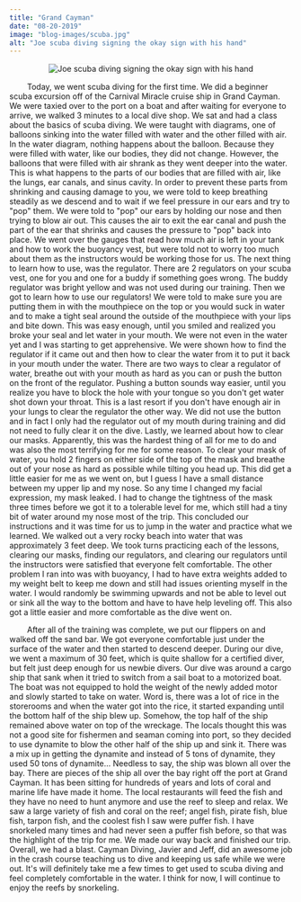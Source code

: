 ```yaml
---
title: "Grand Cayman"
date: "08-20-2019"
image: "blog-images/scuba.jpg"
alt: "Joe scuba diving signing the okay sign with his hand"
---
```

<p align='center'>
<img src="blog-images/scuba.jpg" alt="Joe scuba diving signing the okay sign with his hand" style="border: 1px solid whitesmoke;">
</p>

&nbsp;&nbsp;&nbsp;&nbsp;&nbsp;&nbsp;&nbsp;&nbsp;Today, we went scuba diving for the first time. We did a beginner scuba excursion off of the Carnival Miracle cruise ship in Grand Cayman. We were taxied over to the port on a boat and after waiting for everyone to arrive, we walked 3 minutes to a local dive shop. We sat and had a class about the basics of scuba diving. We were taught with diagrams, one of balloons sinking into the water filled with water and the other filled with air. In the water diagram, nothing happens about the balloon. Because they were filled with water, like our bodies, they did not change. However, the balloons that were filled with air shrank as they went deeper into the water. This is what happens to the parts of our bodies that are filled with air, like the lungs, ear canals, and sinus cavity. In order to prevent these parts from shrinking and causing damage to you, we were told to keep breathing steadily as we descend and to wait if we feel pressure in our ears and try to "pop" them. We were told to "pop" our ears by holding our nose and then trying to blow air out. This causes the air to exit the ear canal and push the part of the ear that shrinks and causes the pressure to "pop" back into place. We went over the gauges that read how much air is left in your tank and how to work the buoyancy vest, but were told not to worry too much about them as the instructors would be working those for us. The next thing to learn how to use, was the regulator. There are 2 regulators on your scuba vest, one for you and one for a buddy if something goes wrong. The buddy regulator was bright yellow and was not used during our training. Then we got to learn how to use our regulators! We were told to make sure you are putting them in with the mouthpiece on the top or you would suck in water and to make a tight seal around the outside of the mouthpiece with your lips and bite down. This was easy enough, until you smiled and realized you broke your seal and let water in your mouth. We were not even in the water yet and I was starting to get apprehensive. We were shown how to find the regulator if it came out and then how to clear the water from it to put it back in your mouth under the water. There are two ways to clear a regulator of water, breathe out with your mouth as hard as you can or push the button on the front of the regulator. Pushing a button sounds way easier, until you realize you have to block the hole with your tongue so you don't get water shot down your throat. This is a last resort if you don't have enough air in your lungs to clear the regulator the other way. We did not use the button and in fact I only had the regulator out of my mouth during training and did not need to fully clear it on the dive. Lastly, we learned about how to clear our masks. Apparently, this was the hardest thing of all for me to do and was also the most terrifying for me for some reason. To clear your mask of water, you hold 2 fingers on either side of the top of the mask and breathe out of your nose as hard as possible while tilting you head up. This did get a little easier for me as we went on, but I guess I have a small distance between my upper lip and my nose. So any time I changed my facial expression, my mask leaked. I had to change the tightness of the mask three times before we got it to a tolerable level for me, which still had a tiny bit of water around my nose most of the trip. This concluded our instructions and it was time for us to jump in the water and practice what we learned. We walked out a very rocky beach into water that was approximately 3 feet deep. We took turns practicing each of the lessons, clearing our masks, finding our regulators, and clearing our regulators until the instructors were satisfied that everyone felt comfortable. The other problem I ran into was with buoyancy, I had to have extra weights added to my weight belt to keep me down and still had issues orienting myself in the water. I would randomly be swimming upwards and not be able to level out or sink all the way to the bottom and have to have help leveling off. This also got a little easier and more comfortable as the dive went on.

&nbsp;&nbsp;&nbsp;&nbsp;&nbsp;&nbsp;&nbsp;&nbsp;After all of the training was complete, we put our flippers on and walked off the sand bar. We got everyone comfortable just under the surface of the water and then started to descend deeper. During our dive, we went a maximum of 30 feet, which is quite shallow for a certified diver, but felt just deep enough for us newbie divers. Our dive was around a cargo ship that sank when it tried to switch from a sail boat to a motorized boat. The boat was not equipped to hold the weight of the newly added motor and slowly started to take on water. Word is, there was a lot of rice in the storerooms and when the water got into the rice, it started expanding until the bottom half of the ship blew up. Somehow, the top half of the ship remained above water on top of the wreckage. The locals thought this was not a good site for fishermen and seaman coming into port, so they decided to use dynamite to blow the other half of the ship up and sink it. There was a mix up in getting the dynamite and instead of 5 tons of dynamite, they used 50 tons of dynamite... Needless to say, the ship was blown all over the bay. There are pieces of the ship all over the bay right off the port at Grand Cayman. It has been sitting for hundreds of years and lots of coral and marine life have made it home. The local restaurants will feed the fish and they have no need to hunt anymore and use the reef to sleep and relax. We saw a large variety of fish and coral on the reef; angel fish, pirate fish, blue fish, tarpon fish, and the coolest fish I saw were puffer fish. I have snorkeled many times and had never seen a puffer fish before, so that was the highlight of the trip for me. We made our way back and finished our trip. Overall, we had a blast. Cayman Diving, Javier and Jeff, did an awesome job in the crash course teaching us to dive and keeping us safe while we were out. It's will definitely take me a few times to get used to scuba diving and feel completely comfortable in the water. I think for now, I will continue to enjoy the reefs by snorkeling.
